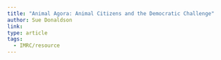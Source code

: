 ```yaml
---
title: "Animal Agora: Animal Citizens and the Democratic Challenge"
author: Sue Donaldson
link: 
type: article
tags:
  - IMRC/resource
---
```

